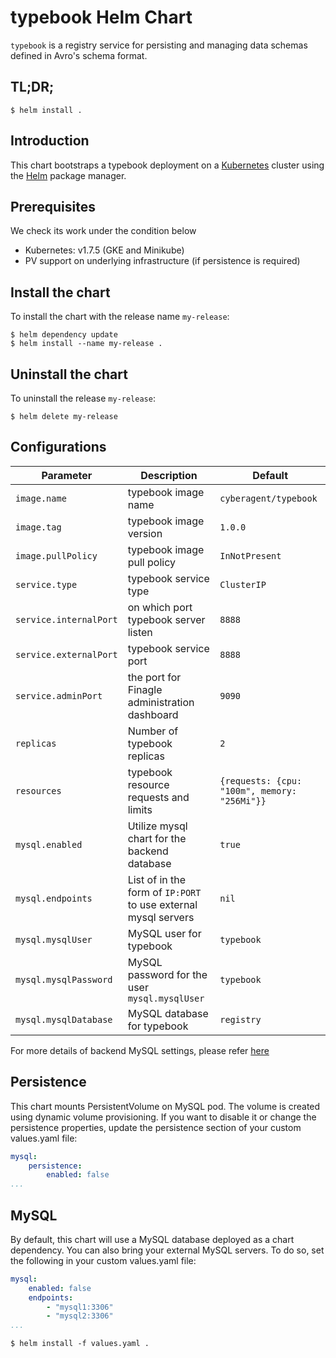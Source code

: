 
# typebook Helm Chart
`typebook` is a registry service for persisting and managing data schemas defined in Avro's schema format.

## TL;DR;
```
$ helm install .
```

## Introduction

This chart bootstraps a typebook deployment on a [Kubernetes](http://kubernetes.io) cluster using the [Helm](https://helm.sh) package manager.

## Prerequisites
We check its work under the condition below
- Kubernetes: v1.7.5 (GKE and Minikube)
- PV support on underlying infrastructure (if persistence is required)

## Install the chart
To install the chart with the release name `my-release`:
```
$ helm dependency update
$ helm install --name my-release .
```

## Uninstall the chart
To uninstall the release `my-release`:
```
$ helm delete my-release
```

## Configurations

| Parameter               | Description                           | Default                                                    |
| ----------------------- | ----------------------------------    | ---------------------------------------------------------- |
| `image.name` | typebook image name | `cyberagent/typebook` |
| `image.tag`  | typebook image version | `1.0.0` |
| `image.pullPolicy` | typebook image pull policy | `InNotPresent` |
| `service.type` | typebook service type | `ClusterIP` |
| `service.internalPort` | on which port typebook server listen | `8888` |
| `service.externalPort` | typebook service port | `8888` |
| `service.adminPort` | the port for Finagle administration dashboard | `9090` |
| `replicas` | Number of typebook replicas | `2` |
| `resources` | typebook resource requests and limits | `{requests: {cpu: "100m", memory: "256Mi"}}` |
| `mysql.enabled` | Utilize mysql chart for the backend database | `true` |
| `mysql.endpoints` | List of in the form of `IP:PORT` to use external mysql servers | `nil` |
| `mysql.mysqlUser` | MySQL user for typebook | `typebook` |
| `mysql.mysqlPassword` | MySQL password for the user `mysql.mysqlUser` | `typebook` |
| `mysql.mysqlDatabase` | MySQL database for typebook | `registry` |

For more details of backend MySQL settings, please refer [here](https://github.com/kubernetes/charts/tree/master/stable/mysql)


## Persistence

This chart mounts PersistentVolume on MySQL pod. 
The volume is created using dynamic volume provisioning. 
If you want to disable it or change the persistence properties, update the persistence section of your custom values.yaml file:

``` values.yaml
mysql:
    persistence:
        enabled: false
...
```

## MySQL
By default, this chart will use a MySQL database deployed as a chart dependency.
You can also bring your external MySQL servers.
To do so, set the following in your custom values.yaml file:

```values.yaml
mysql:
    enabled: false
    endpoints:
        - "mysql1:3306"
        - "mysql2:3306"
...
```

```
$ helm install -f values.yaml .
```